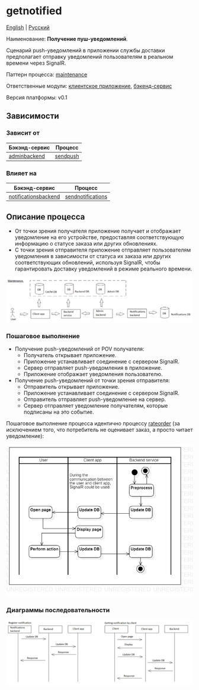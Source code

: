 # getnotified

[English](getnotified.md) | [Русский](getnotified.ru.md)

Наименование: **Получение пуш-уведомлений**.

Сценарий push-уведомлений в приложении службы доставки предполагает отправку уведомлений пользователям в реальном времени через SignalR.

Паттерн процесса: [maintenance](../../processpatterns/maintenance.ru.md)

Ответственные модули: [клиентское приложение](../../frontend/customerclient.ru.md), [бэкенд-сервис](../../backend/customerbackend.ru.md)

Версия платформы: v0.1

## Зависимости

### Зависит от

| Бэкэнд-сервис | Процесс |
| --- | ---- |
| [adminbackend](../../backend/adminbackend.ru.md) | [sendpush](../notificationsbackend/sendpush.ru.md) |

### Влияет на

| Бэкэнд-сервис | Процесс |
| --- | ---- |
| [notificationsbackend](../../backend/notificationsbackend.ru.md) | [sendnotifications](../notificationsbackend/sendnotifications.ru.md) |

## Описание процесса

- От точки зрения получателя приложение получает и отображает уведомление на его устройстве, предоставляя соответствующую информацию о статусе заказа или других обновлениях.
- С точки зрения отправителя приложение отправляет пользователям уведомления в зависимости от статуса их заказа или других соответствующих обновлений, используя SignalR, чтобы гарантировать доставку уведомлений в режиме реального времени.

![maintenance_overall](../../img/processpatterns/maintenance_overall.png)

### Пошаговое выполнение

- Получение push-уведомлений от POV получателя:
    - Получатель открывает приложение.
    - Приложение устанавливает соединение с сервером SignalR.
    - Сервер отправляет push-уведомления в приложение.
    - Приложение отображает уведомления пользователю.
- Получение push-уведомлений от точки зрения отправителя:
    - Отправитель открывает приложение.
    - Приложение устанавливает соединение с сервером SignalR.
    - Отправитель отправляет push-уведомление на сервер.
    - Сервер отправляет уведомление получателям, которые подписаны на это событие.

Пошаговое выполнение процесса идентично процессу [rateorder](../customer/rateorder.ru.md) (за исключением того, что потребитель не оценивает заказ, а просто читает уведомление):

![customer.rateorder](../../img/activitydiagrams/customer.rateorder.png)

### Диаграммы последовательности

![notificationsbackend.getnotified](../../img/sequencediagram/notificationsbackend.getnotified.png)
